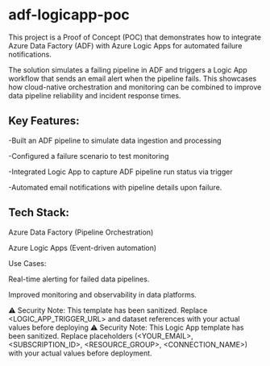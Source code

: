 # adf-logicapp-poc
This project is a Proof of Concept (POC) that demonstrates how to integrate Azure Data Factory (ADF) with Azure Logic Apps for automated failure notifications.

The solution simulates a failing pipeline in ADF and triggers a Logic App workflow that sends an email alert when the pipeline fails. This showcases how cloud-native orchestration and monitoring can be combined to improve data pipeline reliability and incident response times.

## Key Features:

  -Built an ADF pipeline to simulate data ingestion and processing
  
  -Configured a failure scenario to test monitoring
  
  -Integrated Logic App to capture ADF pipeline run status via trigger
  
  -Automated email notifications with pipeline details upon failure.


## Tech Stack:

Azure Data Factory (Pipeline Orchestration)

Azure Logic Apps (Event-driven automation)

Use Cases:

Real-time alerting for failed data pipelines.

Improved monitoring and observability in data platforms.

⚠️ Security Note: This template has been sanitized. Replace <LOGIC_APP_TRIGGER_URL> and dataset references with your actual values before deploying
⚠️ Security Note: This Logic App template has been sanitized. Replace placeholders (<YOUR_EMAIL>, <SUBSCRIPTION_ID>, <RESOURCE_GROUP>, <CONNECTION_NAME>) with your actual values before deployment.
